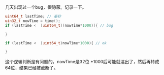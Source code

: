 
几天出现过一个bug，很隐蔽。记录一下。

```c++
uint64_t lastTime; // 毫秒
uin32_t nowTime = time(); 
if (lastTime <  (uint64_t)(nowTime*1000)){ // bug

}

if (lastTime <  (uint64_t)nowTime*1000){ // ok

}


```
这个逻辑判断是有问题的。nowTime是32位 *1000后可能就溢出了，然后再转成64位，结果已经被截断了。